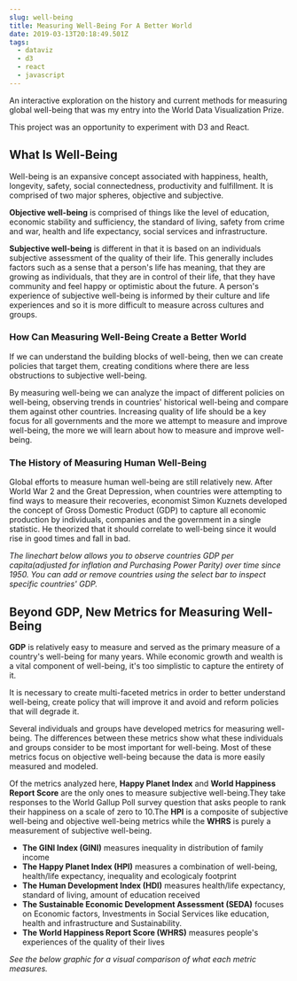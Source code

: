 ```yaml
---
slug: well-being
title: Measuring Well-Being For A Better World
date: 2019-03-13T20:18:49.501Z
tags:
  - dataviz
  - d3
  - react
  - javascript
---
```

An interactive exploration on the history and current methods for measuring global well-being that was my entry into the World Data Visualization Prize.

This project was an opportunity to experiment with D3 and React.

## What Is Well-Being

 Well-being is an expansive concept associated with happiness, health, longevity, safety, social connectedness, productivity and fulfillment. It is comprised of two major spheres, objective and subjective.

**Objective well-being** is comprised of things like the level of education, economic stability and sufficiency, the standard of living, safety from crime and war, health and life expectancy, social services and infrastructure.

**Subjective well-being** is different in that it is based on an individuals subjective assessment of the quality of their life. This generally includes factors such as a sense that a person's life has meaning, that they are growing as individuals, that they are in control of their life, that they have community and feel happy or optimistic about the future. A person's experience of subjective well-being is informed by their culture and life experiences and so it is more difficult to measure across cultures and groups.

### How Can Measuring Well-Being Create a Better World

If we can understand the building blocks of well-being, then we can create policies that target them, creating conditions where there are less obstructions to subjective well-being.

By measuring well-being we can analyze the impact of different policies on well-being, observing trends in countries' historical well-being and compare them against other countries. Increasing quality of life should be a key focus for all governments and the more we attempt to measure and improve well-being, the more we will learn about how to measure and improve well-being.

### The History of Measuring Human Well-Being

Global efforts to measure human well-being are still relatively new. After World War 2 and the Great Depression, when
countries were attempting to find ways to measure their
recoveries, economist Simon Kuznets developed the concept of Gross
Domestic Product (GDP) to capture all economic production by
individuals, companies and the government in a single statistic. He
theorized that it should correlate to well-being since it would rise in good times and fall in bad.


*The linechart below allows you to observe countries GDP per capita(adjusted for inflation and Purchasing Power Parity) over time since 1950. You can add or remove countries using the select bar to inspect specific countries' GDP.*

## Beyond GDP, New Metrics for Measuring Well-Being

**GDP** is relatively easy to measure and served as the primary measure of a country's well-being for many years. While economic growth and wealth is a vital component of well-being, it's too simplistic to capture the entirety of it.

It is necessary to create multi-faceted metrics in order to better understand well-being, create policy that will improve it and avoid and reform policies that will degrade it.

Several individuals and groups have developed metrics for measuring well-being. The differences between these metrics show what these individuals and groups consider to be most important for well-being. Most of these metrics focus on objective well-being because the data is more easily measured and modeled.

Of the metrics analyzed here, **Happy Planet Index** and **World Happiness Report Score** are the only ones to measure subjective well-being.They take responses to the World Gallup Poll survey question that asks people to rank their happiness on a scale of zero to 10.The **HPI** is a composite of subjective well-being and objective well-being metrics while the **WHRS** is purely a measurement of subjective well-being.

- **The GINI Index (GINI)** measures inequality in distribution of family income
- **The Happy Planet Index (HPI)** measures a combination of well-being, health/life expectancy, inequality and ecologicaly footprint
- **The Human Development Index (HDI)** measures health/life expectancy, standard of living, amount of education received
- **The Sustainable Economic Development Assessment (SEDA)** focuses on Economic factors, Investments in Social Services like education, health and infrastructure and Sustainability.
- **The World Happiness Report Score (WHRS)** measures people's experiences of the quality of their lives

*See the below graphic for a visual comparison of what each metric measures.*

